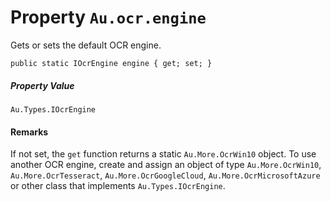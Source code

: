 # Property `Au.ocr.engine`

Gets or sets the default OCR engine.

```
public static IOcrEngine engine { get; set; }
```

##### Property Value

`Au.Types.IOcrEngine`

#### Remarks

If not set, the `get` function returns a static `Au.More.OcrWin10` object. To use another OCR engine, create and assign an object of type `Au.More.OcrWin10`, `Au.More.OcrTesseract`, `Au.More.OcrGoogleCloud`, `Au.More.OcrMicrosoftAzure` or other class that implements `Au.Types.IOcrEngine`.